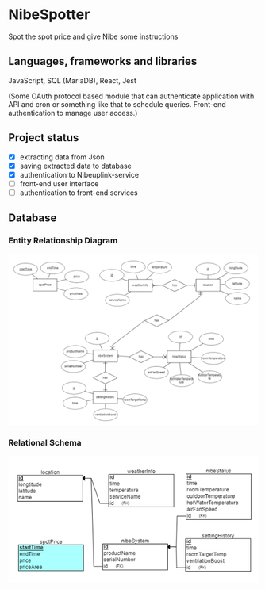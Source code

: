 # NibeSpotter

Spot the spot price and give Nibe some instructions

## Languages, frameworks and libraries

JavaScript, SQL (MariaDB), React, Jest

(Some OAuth protocol based module that can authenticate application with API and cron or something like that to schedule queries. Front-end authentication to manage user access.)

## Project status

- [x] extracting data from Json
- [x] saving extracted data to database
- [x] authentication to Nibeuplink-service
- [ ] front-end user interface
- [ ] authentication to front-end services

## Database

### Entity Relationship Diagram

![ER-diagram](/readme_img/ER-diagram.png)

### Relational Schema

![Relational schema](/readme_img/RelationalSchema.png)
